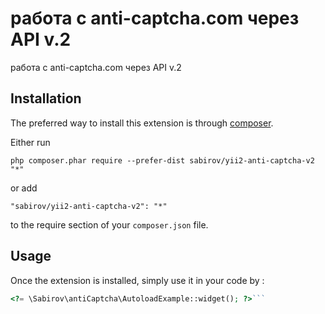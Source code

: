 работа с anti-captcha.com через API v.2 
========================================
работа с anti-captcha.com через API v.2 

Installation
------------

The preferred way to install this extension is through [composer](http://getcomposer.org/download/).

Either run

```
php composer.phar require --prefer-dist sabirov/yii2-anti-captcha-v2 "*"
```

or add

```
"sabirov/yii2-anti-captcha-v2": "*"
```

to the require section of your `composer.json` file.


Usage
-----

Once the extension is installed, simply use it in your code by  :

```php
<?= \Sabirov\antiCaptcha\AutoloadExample::widget(); ?>```